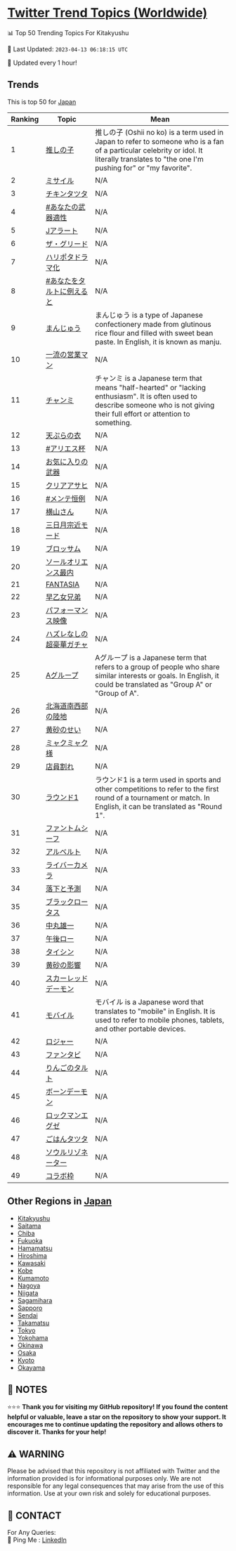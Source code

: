 [Twitter Trend Topics (Worldwide)](https://github.com/ErcinDedeoglu/Twitter-Trend-Topics)
==========


📊 Top 50 Trending Topics For Kitakyushu

📆 Last Updated: `2023-04-13 06:18:15 UTC`

🔧 Updated every 1 hour!


## Trends

This is top 50 for [Japan](</Japan>)

| Ranking | Topic | Mean |
| ------- | ------------ | ------------ |
| 1 | [推しの子](http://twitter.com/search?q=%e6%8e%a8%e3%81%97%e3%81%ae%e5%ad%90) | 推しの子 (Oshii no ko) is a term used in Japan to refer to someone who is a fan of a particular celebrity or idol. It literally translates to "the one I'm pushing for" or "my favorite". |
| 2 | [ミサイル](http://twitter.com/search?q=%e3%83%9f%e3%82%b5%e3%82%a4%e3%83%ab) | N/A |
| 3 | [チキンタツタ](http://twitter.com/search?q=%e3%83%81%e3%82%ad%e3%83%b3%e3%82%bf%e3%83%84%e3%82%bf) | N/A |
| 4 | [#あなたの武器適性](http://twitter.com/search?q=%23%e3%81%82%e3%81%aa%e3%81%9f%e3%81%ae%e6%ad%a6%e5%99%a8%e9%81%a9%e6%80%a7) | N/A |
| 5 | [Jアラート](http://twitter.com/search?q=J%e3%82%a2%e3%83%a9%e3%83%bc%e3%83%88) | N/A |
| 6 | [ザ・グリード](http://twitter.com/search?q=%e3%82%b6%e3%83%bb%e3%82%b0%e3%83%aa%e3%83%bc%e3%83%89) | N/A |
| 7 | [ハリポタドラマ化](http://twitter.com/search?q=%e3%83%8f%e3%83%aa%e3%83%9d%e3%82%bf%e3%83%89%e3%83%a9%e3%83%9e%e5%8c%96) | N/A |
| 8 | [#あなたをタルトに例えると](http://twitter.com/search?q=%23%e3%81%82%e3%81%aa%e3%81%9f%e3%82%92%e3%82%bf%e3%83%ab%e3%83%88%e3%81%ab%e4%be%8b%e3%81%88%e3%82%8b%e3%81%a8) | N/A |
| 9 | [まんじゅう](http://twitter.com/search?q=%e3%81%be%e3%82%93%e3%81%98%e3%82%85%e3%81%86) | まんじゅう is a type of Japanese confectionery made from glutinous rice flour and filled with sweet bean paste. In English, it is known as manju. |
| 10 | [一流の営業マン](http://twitter.com/search?q=%e4%b8%80%e6%b5%81%e3%81%ae%e5%96%b6%e6%a5%ad%e3%83%9e%e3%83%b3) | N/A |
| 11 | [チャンミ](http://twitter.com/search?q=%e3%83%81%e3%83%a3%e3%83%b3%e3%83%9f) | チャンミ is a Japanese term that means "half-hearted" or "lacking enthusiasm". It is often used to describe someone who is not giving their full effort or attention to something. |
| 12 | [天ぷらの衣](http://twitter.com/search?q=%e5%a4%a9%e3%81%b7%e3%82%89%e3%81%ae%e8%a1%a3) | N/A |
| 13 | [#アリエス杯](http://twitter.com/search?q=%23%e3%82%a2%e3%83%aa%e3%82%a8%e3%82%b9%e6%9d%af) | N/A |
| 14 | [お気に入りの武器](http://twitter.com/search?q=%e3%81%8a%e6%b0%97%e3%81%ab%e5%85%a5%e3%82%8a%e3%81%ae%e6%ad%a6%e5%99%a8) | N/A |
| 15 | [クリアアサヒ](http://twitter.com/search?q=%e3%82%af%e3%83%aa%e3%82%a2%e3%82%a2%e3%82%b5%e3%83%92) | N/A |
| 16 | [#メンテ恒例](http://twitter.com/search?q=%23%e3%83%a1%e3%83%b3%e3%83%86%e6%81%92%e4%be%8b) | N/A |
| 17 | [横山さん](http://twitter.com/search?q=%e6%a8%aa%e5%b1%b1%e3%81%95%e3%82%93) | N/A |
| 18 | [三日月宗近モード](http://twitter.com/search?q=%e4%b8%89%e6%97%a5%e6%9c%88%e5%ae%97%e8%bf%91%e3%83%a2%e3%83%bc%e3%83%89) | N/A |
| 19 | [ブロッサム](http://twitter.com/search?q=%e3%83%96%e3%83%ad%e3%83%83%e3%82%b5%e3%83%a0) | N/A |
| 20 | [ソールオリエンス最内](http://twitter.com/search?q=%e3%82%bd%e3%83%bc%e3%83%ab%e3%82%aa%e3%83%aa%e3%82%a8%e3%83%b3%e3%82%b9%e6%9c%80%e5%86%85) | N/A |
| 21 | [FANTASIA](http://twitter.com/search?q=FANTASIA) | N/A |
| 22 | [早乙女兄弟](http://twitter.com/search?q=%e6%97%a9%e4%b9%99%e5%a5%b3%e5%85%84%e5%bc%9f) | N/A |
| 23 | [パフォーマンス映像](http://twitter.com/search?q=%e3%83%91%e3%83%95%e3%82%a9%e3%83%bc%e3%83%9e%e3%83%b3%e3%82%b9%e6%98%a0%e5%83%8f) | N/A |
| 24 | [ハズレなしの超豪華ガチャ](http://twitter.com/search?q=%e3%83%8f%e3%82%ba%e3%83%ac%e3%81%aa%e3%81%97%e3%81%ae%e8%b6%85%e8%b1%aa%e8%8f%af%e3%82%ac%e3%83%81%e3%83%a3) | N/A |
| 25 | [Aグループ](http://twitter.com/search?q=A%e3%82%b0%e3%83%ab%e3%83%bc%e3%83%97) | Aグループ is a Japanese term that refers to a group of people who share similar interests or goals. In English, it could be translated as "Group A" or "Group of A". |
| 26 | [北海道南西部の陸地](http://twitter.com/search?q=%e5%8c%97%e6%b5%b7%e9%81%93%e5%8d%97%e8%a5%bf%e9%83%a8%e3%81%ae%e9%99%b8%e5%9c%b0) | N/A |
| 27 | [黄砂のせい](http://twitter.com/search?q=%e9%bb%84%e7%a0%82%e3%81%ae%e3%81%9b%e3%81%84) | N/A |
| 28 | [ミャクミャク様](http://twitter.com/search?q=%e3%83%9f%e3%83%a3%e3%82%af%e3%83%9f%e3%83%a3%e3%82%af%e6%a7%98) | N/A |
| 29 | [店員割れ](http://twitter.com/search?q=%e5%ba%97%e5%93%a1%e5%89%b2%e3%82%8c) | N/A |
| 30 | [ラウンド1](http://twitter.com/search?q=%e3%83%a9%e3%82%a6%e3%83%b3%e3%83%891) | ラウンド1 is a term used in sports and other competitions to refer to the first round of a tournament or match. In English, it can be translated as "Round 1". |
| 31 | [ファントムシーフ](http://twitter.com/search?q=%e3%83%95%e3%82%a1%e3%83%b3%e3%83%88%e3%83%a0%e3%82%b7%e3%83%bc%e3%83%95) | N/A |
| 32 | [アルベルト](http://twitter.com/search?q=%e3%82%a2%e3%83%ab%e3%83%99%e3%83%ab%e3%83%88) | N/A |
| 33 | [ライバーカメラ](http://twitter.com/search?q=%e3%83%a9%e3%82%a4%e3%83%90%e3%83%bc%e3%82%ab%e3%83%a1%e3%83%a9) | N/A |
| 34 | [落下と予測](http://twitter.com/search?q=%e8%90%bd%e4%b8%8b%e3%81%a8%e4%ba%88%e6%b8%ac) | N/A |
| 35 | [ブラックロータス](http://twitter.com/search?q=%e3%83%96%e3%83%a9%e3%83%83%e3%82%af%e3%83%ad%e3%83%bc%e3%82%bf%e3%82%b9) | N/A |
| 36 | [中丸雄一](http://twitter.com/search?q=%e4%b8%ad%e4%b8%b8%e9%9b%84%e4%b8%80) | N/A |
| 37 | [午後ロー](http://twitter.com/search?q=%e5%8d%88%e5%be%8c%e3%83%ad%e3%83%bc) | N/A |
| 38 | [タイシン](http://twitter.com/search?q=%e3%82%bf%e3%82%a4%e3%82%b7%e3%83%b3) | N/A |
| 39 | [黄砂の影響](http://twitter.com/search?q=%e9%bb%84%e7%a0%82%e3%81%ae%e5%bd%b1%e9%9f%bf) | N/A |
| 40 | [スカーレッドデーモン](http://twitter.com/search?q=%e3%82%b9%e3%82%ab%e3%83%bc%e3%83%ac%e3%83%83%e3%83%89%e3%83%87%e3%83%bc%e3%83%a2%e3%83%b3) | N/A |
| 41 | [モバイル](http://twitter.com/search?q=%e3%83%a2%e3%83%90%e3%82%a4%e3%83%ab) | モバイル is a Japanese word that translates to "mobile" in English. It is used to refer to mobile phones, tablets, and other portable devices. |
| 42 | [ロジャー](http://twitter.com/search?q=%e3%83%ad%e3%82%b8%e3%83%a3%e3%83%bc) | N/A |
| 43 | [ファンタビ](http://twitter.com/search?q=%e3%83%95%e3%82%a1%e3%83%b3%e3%82%bf%e3%83%93) | N/A |
| 44 | [りんごのタルト](http://twitter.com/search?q=%e3%82%8a%e3%82%93%e3%81%94%e3%81%ae%e3%82%bf%e3%83%ab%e3%83%88) | N/A |
| 45 | [ボーンデーモン](http://twitter.com/search?q=%e3%83%9c%e3%83%bc%e3%83%b3%e3%83%87%e3%83%bc%e3%83%a2%e3%83%b3) | N/A |
| 46 | [ロックマンエグゼ](http://twitter.com/search?q=%e3%83%ad%e3%83%83%e3%82%af%e3%83%9e%e3%83%b3%e3%82%a8%e3%82%b0%e3%82%bc) | N/A |
| 47 | [ごはんタツタ](http://twitter.com/search?q=%e3%81%94%e3%81%af%e3%82%93%e3%82%bf%e3%83%84%e3%82%bf) | N/A |
| 48 | [ソウルリゾネーター](http://twitter.com/search?q=%e3%82%bd%e3%82%a6%e3%83%ab%e3%83%aa%e3%82%be%e3%83%8d%e3%83%bc%e3%82%bf%e3%83%bc) | N/A |
| 49 | [コラボ枠](http://twitter.com/search?q=%e3%82%b3%e3%83%a9%e3%83%9c%e6%9e%a0) | N/A |



## Other Regions in [Japan](</Japan>)

* [Kitakyushu](</Japan/Kitakyushu.md>)
* [Saitama](</Japan/Saitama.md>)
* [Chiba](</Japan/Chiba.md>)
* [Fukuoka](</Japan/Fukuoka.md>)
* [Hamamatsu](</Japan/Hamamatsu.md>)
* [Hiroshima](</Japan/Hiroshima.md>)
* [Kawasaki](</Japan/Kawasaki.md>)
* [Kobe](</Japan/Kobe.md>)
* [Kumamoto](</Japan/Kumamoto.md>)
* [Nagoya](</Japan/Nagoya.md>)
* [Niigata](</Japan/Niigata.md>)
* [Sagamihara](</Japan/Sagamihara.md>)
* [Sapporo](</Japan/Sapporo.md>)
* [Sendai](</Japan/Sendai.md>)
* [Takamatsu](</Japan/Takamatsu.md>)
* [Tokyo](</Japan/Tokyo.md>)
* [Yokohama](</Japan/Yokohama.md>)
* [Okinawa](</Japan/Okinawa.md>)
* [Osaka](</Japan/Osaka.md>)
* [Kyoto](</Japan/Kyoto.md>)
* [Okayama](</Japan/Okayama.md>)



## 📝 NOTES

⭐⭐⭐ **Thank you for visiting my GitHub repository! If you found the content helpful or valuable, leave a star on the repository to show your support. It encourages me to continue updating the repository and allows others to discover it. Thanks for your help!**


## ⚠️ WARNING

Please be advised that this repository is not affiliated with Twitter and the information provided is for informational purposes only. We are not responsible for any legal consequences that may arise from the use of this information. Use at your own risk and solely for educational purposes.


## 📨 CONTACT

 For Any Queries:  
            🏓 Ping Me : [LinkedIn](https://www.linkedin.com/in/ercindedeoglu/)
